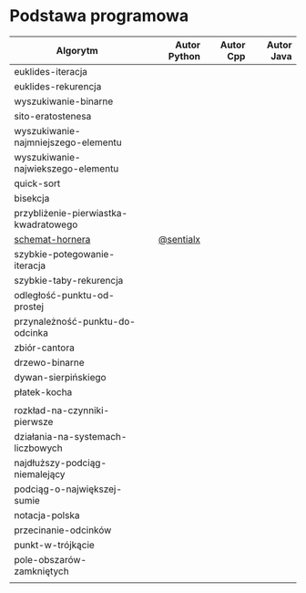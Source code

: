 # Podstawa programowa

| Algorytm                              |                             Autor Python | Autor Cpp | Autor Java |
| ------------------------------------- | ---------------------------------------: | --------: | ---------: |
| euklides-iteracja                     |                                          |           |            |
| euklides-rekurencja                   |                                          |           |            |
| wyszukiwanie-binarne                  |                                          |           |            |
| sito-eratostenesa                     |                                          |           |            |
| wyszukiwanie-najmniejszego-elementu   |                                          |           |            |
| wyszukiwanie-najwiekszego-elementu    |                                          |           |            |
| quick-sort                            |                                          |           |            |
| bisekcja                              |                                          |           |            |
| przybliżenie-pierwiastka-kwadratowego |                                          |           |            |
| [schemat-hornera](schemat-hornera)    | [@sentialx](https://github.com/sentialx) |           |            |
| szybkie-potegowanie-iteracja          |                                          |           |            |
| szybkie-taby-rekurencja               |                                          |           |            |
| odległość-punktu-od-prostej           |                                          |           |            |
| przynależność-punktu-do-odcinka       |                                          |           |            |
| zbiór-cantora                         |                                          |           |            |
| drzewo-binarne                        |                                          |           |            |
| dywan-sierpińskiego                   |                                          |           |            |
| płatek-kocha                          |                                          |           |            |
|                                       |                                          |           |            |
| rozkład-na-czynniki-pierwsze          |                                          |           |            |
| działania-na-systemach-liczbowych     |                                          |           |            |
| najdłuższy-podciąg-niemalejący        |                                          |           |            |
| podciąg-o-największej-sumie           |                                          |           |            |
| notacja-polska                        |                                          |           |            |
| przecinanie-odcinków                  |                                          |           |            |
| punkt-w-trójkącie                     |                                          |           |            |
| pole-obszarów-zamkniętych             |                                          |           |            |
|                                       |                                          |           |            |

